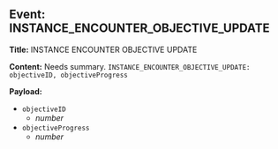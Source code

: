 ## Event: INSTANCE_ENCOUNTER_OBJECTIVE_UPDATE

**Title:** INSTANCE ENCOUNTER OBJECTIVE UPDATE

**Content:**
Needs summary.
`INSTANCE_ENCOUNTER_OBJECTIVE_UPDATE: objectiveID, objectiveProgress`

**Payload:**
- `objectiveID`
  - *number*
- `objectiveProgress`
  - *number*